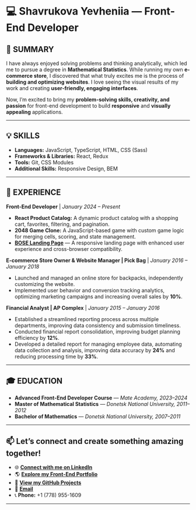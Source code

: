 # 💻 Shavrukova Yevheniia — Front-End Developer


## 📝 SUMMARY  
I have always enjoyed solving problems and thinking analytically, which led me to pursue a degree in **Mathematical Statistics**. While running my own **e-commerce store**, I discovered that what truly excites me is the process of **building and optimizing websites**. I love seeing the visual results of my work and creating **user-friendly, engaging interfaces**.  

Now, I’m excited to bring my **problem-solving skills, creativity, and passion** for front-end development to build **responsive** and **visually appealing** applications.

---

## 💡 SKILLS  
- **Languages:** JavaScript, TypeScript, HTML, CSS (Sass)  
- **Frameworks & Libraries:** React, Redux  
- **Tools:** Git, CSS Modules  
- **Additional Skills:** Responsive Design, BEM  

---

## 💼 EXPERIENCE  
**Front-End Developer** | *January 2024 – Present*  
- **React Product Catalog:** A dynamic product catalog with a shopping cart, favorites, filtering, and pagination.  
- **2048 Game Clone:** A JavaScript-based game with custom game logic for merging cells, scoring, and state management.  
- **[BOSE Landing Page](https://janeshavrukova.github.io/bose-landing-page/#)** — A responsive landing page with enhanced user experience and cross-browser compatibility.  

**E-commerce Store Owner & Website Manager | Pick Bag** | *January 2016 – January 2018*  
- Launched and managed an online store for backpacks, independently customizing the website.  
- Implemented user behavior and conversion tracking analytics, optimizing marketing campaigns and increasing overall sales by **10%**.  

**Financial Analyst | AP Complex** | *January 2015 – January 2016*  
- Established a streamlined reporting process across multiple departments, improving data consistency and submission timeliness.  
- Conducted financial report consolidation, improving budget planning efficiency by **12%**.  
- Developed a detailed report for managing employee data, automating data collection and analysis, improving data accuracy by **24%** and reducing processing time by **33%**.  

---

## 🎓 EDUCATION  
- **Advanced Front-End Developer Course** — *Mate Academy, 2023–2024*  
- **Master of Mathematical Statistics** — *Donetsk National University, 2011–2012*  
- **Bachelor of Mathematics** — *Donetsk National University, 2007–2011*  

---

## 📫 Let’s connect and create something amazing together!  
- 🌐 [**Connect with me on LinkedIn**](https://www.linkedin.com/in/yevheniia-shavrukova)  
- 🌎 [**Explore my Front-End Portfolio**](https://janeshavrukova.github.io/Portfolio/) 
- 💾 [**View my GitHub Projects**](https://github.com/JaneShavrukova)  
- 📧 [**Email**](mailto:eva.shavrukova@gmail.com)  
- 📞 **Phone:** +1 (778) 955-1609

---
